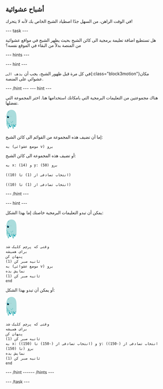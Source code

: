 ## أشباح عشوائية

في الوقت الراهن، من السهل جدًا اصطياد الشبح الخاص بك لأنه لا يتحرك!

--- task ---

هل تستطيع اضافة تعليمة برمجية الى كائن الشبح بحيث يظهر الشبح في مواقع عشوائية من المنصة بدلاً من البقاء في الموقع نفسه؟

--- hints ---


--- hint ---

في كل مرة قبل ظهور الشبح، يجب أن `يذهب الى`{:class="block3motion"}مكان عشوائي على المنصة.

--- /hint --- 
--- hint ---

هناك مجموعتين من التعليمات البرمجية التي بامكانك استخدامها هنا. اختر المجموعة التي تفضلها.

![كائن الشبح](images/ghost-sprite.png)

إما أن تضيف هذه المجموعة من القوائم الى كائن الشبح:

```blocks3
به (موضع عشوائي v) برو
```

أو تضيف هذه المجموعة الى كائن الشبح:

```blocks3
به x: (14) و y: (50) برو

(انتخاب تصادفی از (1) تا (10))

(انتخاب تصادفی از (1) تا (10))
```

--- /hint ---

--- hint ---

يمكن أن تبدو التعليمات البرمجية خاصتك إما بهذا الشكل:

![كائن الشبح](images/ghost-sprite.png)

```blocks3
وقتی که پرچم کلیک شد
برای همیشه 
پنهان کن
(1) ثانیه صبر کن
به (موضع عشوائي v) برو
نمایش بده
(1) ثانیه صبر کن
end
```

أو يمكن أن تبدو بهذا الشكل:

![كائن الشبح](images/ghost-sprite.png)

```blocks3
وقتی که پرچم کلیک شد
برای همیشه 
پنهان کن
(1) ثانیه صبر کن
به x: (انتخاب تصادفی از (-150) تا (150)) و y: (انتخاب تصادفی از (-150) تا (150)) برو
نمایش بده
(1) ثانیه صبر کن
end
```

--- /hint ------ /hints ---

--- /task ---